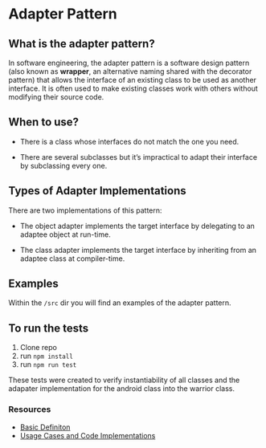 # Adapter Pattern

## What is the adapter pattern?

In software engineering, the adapter pattern is a software design pattern (also known as **wrapper**, an alternative naming shared with the decorator pattern) that allows the interface of an existing class to be used as another interface. It is often used to make existing classes work with others without modifying their source code.

## When to use?

- There is a class whose interfaces do not match the one you need.

- There are several subclasses but it’s impractical to adapt their interface by subclassing every one.

## Types of Adapter Implementations

There are two implementations of this pattern:

- The object adapter implements the target interface by delegating to an adaptee object at run-time.

- The class adapter implements the target interface by inheriting from an adaptee class at compiler-time.

## Examples

Within the `/src` dir you will find an examples of the adapter pattern.

## To run the tests

1. Clone repo
2. run `npm install`
3. run `npm run test`

These tests were created to verify instantiability of all classes and the adapater implementation for the android class into the warrior class.

### Resources

- [Basic Definiton](https://en.wikipedia.org/wiki/Adapter_pattern)
- [Usage Cases and Code Implementations](https://medium.com/better-programming/design-patterns-adapter-efb73c5090e6)
